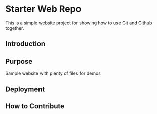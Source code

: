 # Starter Web Repo

This is a simple website project for showing how to use Git and Github together.
## Introduction

## Purpose

Sample website with plenty of files for demos

## Deployment

## How to Contribute
